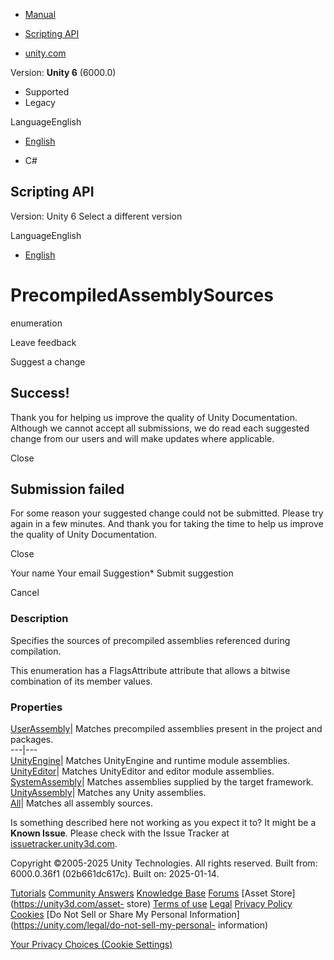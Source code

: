 [ ]()

  * [Manual](../Manual/index.html)
  * [Scripting API](../ScriptReference/index.html)

  * [unity.com](https://unity.com/)

Version: **Unity 6** (6000.0)

  * Supported
  * Legacy

LanguageEnglish

  * [English]()

  * C#

[ ](https://docs.unity3d.com)

## Scripting API

Version: Unity 6 Select a different version

LanguageEnglish

  * [English]()

# PrecompiledAssemblySources

enumeration

Leave feedback

Suggest a change

## Success!

Thank you for helping us improve the quality of Unity Documentation. Although
we cannot accept all submissions, we do read each suggested change from our
users and will make updates where applicable.

Close

## Submission failed

For some reason your suggested change could not be submitted. Please <a>try
again</a> in a few minutes. And thank you for taking the time to help us
improve the quality of Unity Documentation.

Close

Your name Your email Suggestion* Submit suggestion

Cancel

[ ]()

### Description

Specifies the sources of precompiled assemblies referenced during compilation.

This enumeration has a FlagsAttribute attribute that allows a bitwise
combination of its member values.

### Properties

[UserAssembly](Compilation.CompilationPipeline.PrecompiledAssemblySources.UserAssembly.html)|
Matches precompiled assemblies present in the project and packages.  
---|---  
[UnityEngine](Compilation.CompilationPipeline.PrecompiledAssemblySources.UnityEngine.html)|
Matches UnityEngine and runtime module assemblies.  
[UnityEditor](Compilation.CompilationPipeline.PrecompiledAssemblySources.UnityEditor.html)|
Matches UnityEditor and editor module assemblies.  
[SystemAssembly](Compilation.CompilationPipeline.PrecompiledAssemblySources.SystemAssembly.html)|
Matches assemblies supplied by the target framework.  
[UnityAssembly](Compilation.CompilationPipeline.PrecompiledAssemblySources.UnityAssembly.html)|
Matches any Unity assemblies.  
[All](Compilation.CompilationPipeline.PrecompiledAssemblySources.All.html)|
Matches all assembly sources.  
  
Is something described here not working as you expect it to? It might be a
**Known Issue**. Please check with the Issue Tracker at
[issuetracker.unity3d.com](https://issuetracker.unity3d.com).

Copyright ©2005-2025 Unity Technologies. All rights reserved. Built from:
6000.0.36f1 (02b661dc617c). Built on: 2025-01-14.

[Tutorials](https://unity3d.com/learn) [Community
Answers](https://answers.unity3d.com) [Knowledge
Base](https://support.unity3d.com/hc/en-us)
[Forums](https://forum.unity3d.com) [Asset Store](https://unity3d.com/asset-
store) [Terms of use](https://docs.unity3d.com/Manual/TermsOfUse.html)
[Legal](https://unity.com/legal) [Privacy
Policy](https://unity.com/legal/privacy-policy)
[Cookies](https://unity.com/legal/cookie-policy) [Do Not Sell or Share My
Personal Information](https://unity.com/legal/do-not-sell-my-personal-
information)

[Your Privacy Choices (Cookie Settings)](javascript:void\(0\);)

